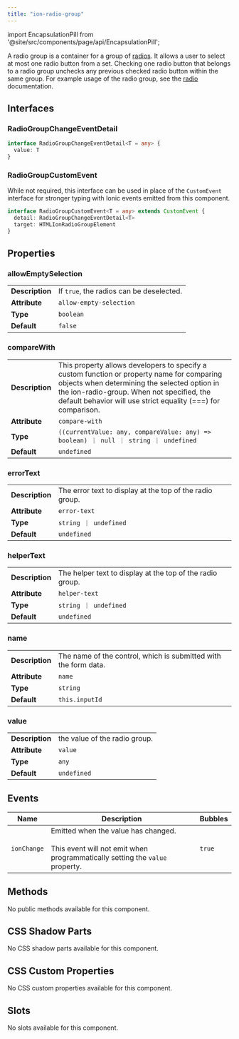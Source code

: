 ```yaml
---
title: "ion-radio-group"
---
```


<head>
  <title>ion-radio-group: Radio Button Group Usage for Ionic Apps</title>
  <meta name="description" content="A radio group is a group of radio buttons. Radio groups allow a user to select at most one radio button from a set. Learn more about ion-radio-group usage." />
</head>

import EncapsulationPill from '@site/src/components/page/api/EncapsulationPill';

A radio group is a container for a group of [radios](./radio). It allows a user to select at most one radio button from a set. Checking one radio button that belongs to a radio group unchecks any previous checked radio button within the same group. For example usage of the radio group, see the [radio](./radio) documentation.

## Interfaces

### RadioGroupChangeEventDetail

```typescript
interface RadioGroupChangeEventDetail<T = any> {
  value: T
}
```

### RadioGroupCustomEvent

While not required, this interface can be used in place of the `CustomEvent` interface for stronger typing with Ionic events emitted from this component.

```typescript
interface RadioGroupCustomEvent<T = any> extends CustomEvent {
  detail: RadioGroupChangeEventDetail<T>
  target: HTMLIonRadioGroupElement
}
```

## Properties

### allowEmptySelection

|                 |                                          |
| --------------- | ---------------------------------------- |
| **Description** | If `true`, the radios can be deselected. |
| **Attribute**   | `allow-empty-selection`                  |
| **Type**        | `boolean`                                |
| **Default**     | `false`                                  |

### compareWith

|                 |                                                                                                                                                                                                                                                          |
| --------------- | -------------------------------------------------------------------------------------------------------------------------------------------------------------------------------------------------------------------------------------------------------- |
| **Description** | This property allows developers to specify a custom function or property name for comparing objects when determining the selected option in the ion-radio-group. When not specified, the default behavior will use strict equality (===) for comparison. |
| **Attribute**   | `compare-with`                                                                                                                                                                                                                                           |
| **Type**        | `((currentValue: any, compareValue: any) => boolean) ｜ null ｜ string ｜ undefined`                                                                                                                                                                     |
| **Default**     | `undefined`                                                                                                                                                                                                                                              |

### errorText

|                 |                                                          |
| --------------- | -------------------------------------------------------- |
| **Description** | The error text to display at the top of the radio group. |
| **Attribute**   | `error-text`                                             |
| **Type**        | `string ｜ undefined`                                    |
| **Default**     | `undefined`                                              |

### helperText

|                 |                                                           |
| --------------- | --------------------------------------------------------- |
| **Description** | The helper text to display at the top of the radio group. |
| **Attribute**   | `helper-text`                                             |
| **Type**        | `string ｜ undefined`                                     |
| **Default**     | `undefined`                                               |

### name

|                 |                                                                 |
| --------------- | --------------------------------------------------------------- |
| **Description** | The name of the control, which is submitted with the form data. |
| **Attribute**   | `name`                                                          |
| **Type**        | `string`                                                        |
| **Default**     | `this.inputId`                                                  |

### value

|                 |                               |
| --------------- | ----------------------------- |
| **Description** | the value of the radio group. |
| **Attribute**   | `value`                       |
| **Type**        | `any`                         |
| **Default**     | `undefined`                   |

## Events

| Name        | Description                                                                                                                 | Bubbles |
| ----------- | --------------------------------------------------------------------------------------------------------------------------- | ------- |
| `ionChange` | Emitted when the value has changed.<br /><br />This event will not emit when programmatically setting the `value` property. | `true`  |

## Methods

No public methods available for this component.

## CSS Shadow Parts

No CSS shadow parts available for this component.

## CSS Custom Properties

No CSS custom properties available for this component.

## Slots

No slots available for this component.
